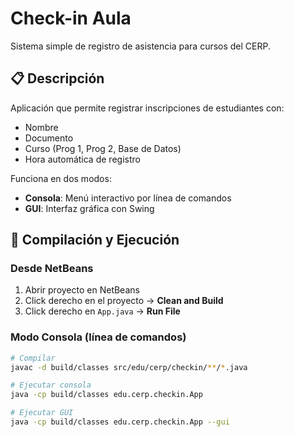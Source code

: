 # Check-in Aula

Sistema simple de registro de asistencia para cursos del CERP.

## 📋 Descripción

Aplicación que permite registrar inscripciones de estudiantes con:
- Nombre
- Documento
- Curso (Prog 1, Prog 2, Base de Datos)
- Hora automática de registro

Funciona en dos modos:
- **Consola**: Menú interactivo por línea de comandos
- **GUI**: Interfaz gráfica con Swing

## 🚀 Compilación y Ejecución

### Desde NetBeans
1. Abrir proyecto en NetBeans
2. Click derecho en el proyecto → **Clean and Build**
3. Click derecho en `App.java` → **Run File**

### Modo Consola (línea de comandos)
```bash
# Compilar
javac -d build/classes src/edu/cerp/checkin/**/*.java

# Ejecutar consola
java -cp build/classes edu.cerp.checkin.App

# Ejecutar GUI
java -cp build/classes edu.cerp.checkin.App --gui
